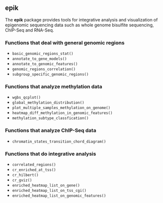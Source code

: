 ## epik

The **epik** package provides tools for integrative analysis and visualization of epigenomic sequencing data such as whole genome bisulfite sequencing, ChIP-Seq and RNA-Seq.

### Functions that deal with general genomic regions

- `basic_genomic_regions_stat()`
- `annotate_to_gene_models()`
- `annotate_to_genomic_features()`
- `genomic_regions_correlation()`
- `subgroup_specific_genomic_regions()`

### Functions that analyze methylation data

- `wgbs_qcplot()`
- `global_methylation_distribution()`
- `plot_multiple_samples_methylation_on_genome()`
- `heatmap_diff_methylation_in_genomic_features()`
- `methylation_subtype_classfication()`

### Functions that analyze ChIP-Seq data

- `chromatin_states_transition_chord_diagram()`

### Functions that do integrative analysis

- `correlated_regions()`
- `cr_enriched_at_tss()`
- `cr_hilbert()`
- `cr_gviz()`
- `enriched_heatmap_list_on_gene()`
- `enriched_heatmap_list_on_tss_cgi()`
- `enriched_heatmap_list_on_genomic_features()`
